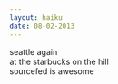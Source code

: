 ```yaml
---
layout: haiku
date: 08-02-2013
---
```


seattle again<br>
at the starbucks on the hill<br>
sourcefed is awesome
